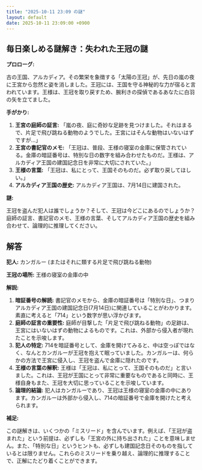 ```yaml
---
title: "2025-10-11 23:09 の謎"
layout: default
date: 2025-10-11 23:09:00 +0900
---
```

## 毎日楽しめる謎解き：失われた王冠の謎

**プロローグ:**

古の王国、アルカディア。その繁栄を象徴する「太陽の王冠」が、先日の嵐の夜に王宮から忽然と姿を消しました。王冠には、王国を守る神秘的な力が宿ると言われています。王様は、王冠を取り戻すため、腕利きの探偵であるあなたに白羽の矢を立てました。

**手がかり:**

1.  **王宮の庭師の証言:** 「嵐の夜、庭に奇妙な足跡を見つけました。それはまるで、片足で飛び跳ねる動物のようでした。王宮にはそんな動物はいないはずですが…」
2.  **王宮の書記官のメモ:** 「王冠は、普段、王様の寝室の金庫に保管されている。金庫の暗証番号は、特別な日の数字を組み合わせたものだ。王様は、アルカディア王国の建国記念日を非常に大切にされていた。」
3.  **王様の言葉:** 「王冠は、私にとって、王国そのものだ。必ず取り戻してほしい。」
4.  **アルカディア王国の歴史:** アルカディア王国は、7月14日に建国された。

**謎:**

王冠を盗んだ犯人は誰でしょうか？そして、王冠は今どこにあるのでしょうか？庭師の証言、書記官のメモ、王様の言葉、そしてアルカディア王国の歴史を組み合わせて、論理的に推理してください。

## 解答

**犯人:** カンガルー (またはそれに類する片足で飛び跳ねる動物)

**王冠の場所:** 王様の寝室の金庫の中

**解説:**

1.  **暗証番号の解読:** 書記官のメモから、金庫の暗証番号は「特別な日」、つまりアルカディア王国の建国記念日(7月14日)に関連していることがわかります。素直に考えると「714」という数字が思い浮かびます。
2.  **庭師の証言の重要性:** 庭師が目撃した「片足で飛び跳ねる動物」の足跡は、王宮にはいないはずの動物によるものです。これは、外部から侵入者が現れたことを示唆します。
3.  **犯人の特定:** 714を暗証番号として、金庫を開けてみると、中は空っぽではなく、なんとカンガルーが王冠を抱えて眠っていました。カンガルーは、何らかの方法で王宮に侵入し、王冠を盗んで金庫に隠れたのです。
4.  **王様の言葉の解釈:** 王様は「王冠は、私にとって、王国そのものだ」と言いました。これは、王冠が王国にとって非常に重要なものであると同時に、王様自身もまた、王冠を大切に思っていることを示唆しています。
5.  **論理的結論:** 犯人はカンガルーであり、王冠は王様の寝室の金庫の中にあります。カンガルーは外部から侵入し、714の暗証番号で金庫を開けたと考えられます。

**補足:**

この謎解きは、いくつかの「ミスリード」を含んでいます。例えば、「王冠が盗まれた」という前提は、必ずしも「王宮の外に持ち出された」ことを意味しません。また、「特別な日」というヒントも、必ずしも建国記念日そのものを指しているとは限りません。これらのミスリードを乗り越え、論理的に推理することで、正解にたどり着くことができます。
